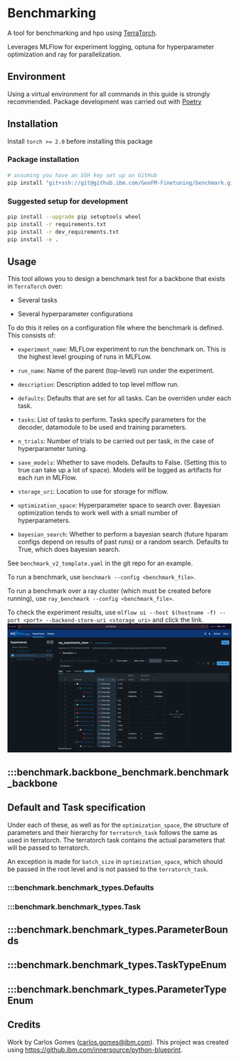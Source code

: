 # Benchmarking

A tool for benchmarking and hpo using [TerraTorch](https://github.ibm.com/GeoFM-Finetuning/terratorch).

Leverages MLFlow for experiment logging, optuna for hyperparameter optimization and ray for parallelization.

## Environment

Using a virtual environment for all commands in this guide is strongly recommended.
Package development was carried out with [Poetry](https://python-poetry.org/)

## Installation

Install `torch >= 2.0` before installing this package

### Package installation

```sh
# assuming you have an SSH key set up on GitHub
pip install "git+ssh://git@github.ibm.com/GeoFM-Finetuning/benchmark.git@main"
```

### Suggested setup for development

```sh
pip install --upgrade pip setuptools wheel
pip install -r requirements.txt
pip install -r dev_requirements.txt
pip install -e .
```

## Usage

This tool allows you to design a benchmark test for a backbone that exists in `TerraTorch` over:

- Several tasks

- Several hyperparameter configurations

To do this it relies on a configuration file where the benchmark is defined. This consists of:

- `experiment_name`: MLFLow experiment to run the benchmark on. This is the highest level grouping of runs in MLFLow.

- `run_name`: Name of the parent (top-level) run under the experiment.

- `description`: Description added to top level mlflow run.

- `defaults`: Defaults that are set for all tasks. Can be overriden under each task.

- `tasks`: List of tasks to perform. Tasks specify parameters for the decoder, datamodule to be used and training parameters.

- `n_trials`: Number of trials to be carried out per task, in the case of hyperparameter tuning.

- `save_models`: Whether to save models. Defaults to False. (Setting this to true can take up a lot of space). Models will be logged as artifacts for each run in MLFlow.

- `storage_uri`: Location to use for storage for mlflow.

- `optimization_space`: Hyperparameter space to search over. Bayesian optimization tends to work well with a small number of hyperparameters.

- `bayesian_search`: Whether to perform a bayesian search (future hparam configs depend on results of past runs) or a random search. Defaults to True, which does bayesian search.

See `benchmark_v2_template.yaml` in the git repo for an example.

To run a benchmark, use `benchmark --config <benchmark_file>`.

To run a benchmark over a ray cluster (which must be created before running), use `ray_benchmark --config <benchmark_file>`.

To check the experiment results, use `mlflow ui --host $(hostname -f) --port <port> --backend-store-uri <storage_uri>` and click the link.
![mlflow demo](images/mlflow.png)

## :::benchmark.backbone_benchmark.benchmark_backbone

## Default and Task specification

Under each of these, as well as for the `optimization_space`, the structure of parameters and their hierarchy for `terratorch_task` follows the same as used in terratorch. The terratorch task contains the actual parameters that will be passed to terratorch.

An exception is made for `batch_size` in `optimization_space`, which should be passed in the root level and is not passed to the `terratorch_task`.

### :::benchmark.benchmark_types.Defaults

### :::benchmark.benchmark_types.Task

## :::benchmark.benchmark_types.ParameterBounds

## :::benchmark.benchmark_types.TaskTypeEnum

## :::benchmark.benchmark_types.ParameterTypeEnum

## Credits

Work by Carlos Gomes (<carlos.gomes@ibm.com>).
This project was created using <https://github.ibm.com/innersource/python-blueprint>.
